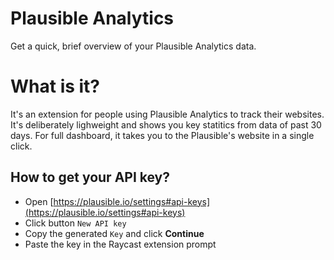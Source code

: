 # Plausible Analytics

Get a quick, brief overview of your Plausible Analytics data.

# What is it?

It's an extension for people using Plausible Analytics to track their websites. It's deliberately lighweight and shows you key statitics from data of past 30 days. For full dashboard, it takes you to the Plausible's website in a single click.

## How to get your API key?

- Open [https://plausible.io/settings#api-keys](https://plausible.io/settings#api-keys)
- Click button `New API key`
- Copy the generated `Key` and click **Continue**
- Paste the key in the Raycast extension prompt
